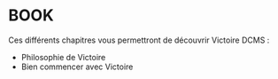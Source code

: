 # BOOK

Ces différents chapitres vous permettront de découvrir Victoire DCMS :

- Philosophie de Victoire
- Bien commencer avec Victoire
